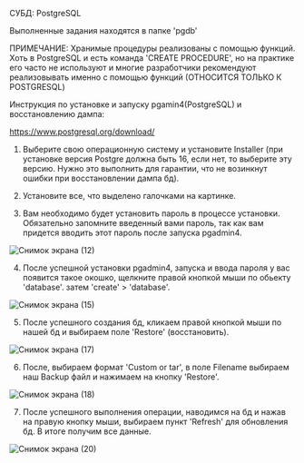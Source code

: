 СУБД: PostgreSQL



Выполненные задания находятся в папке 'pgdb'

ПРИМЕЧАНИЕ: Хранимые процедуры реализованы с помощью функций. Хоть в PostgreSQL и есть команда 'CREATE PROCEDURE', но на практике его часто не используют
и многие разработчики рекомендуют реализовывать именно с помощью функций (ОТНОСИТСЯ ТОЛЬКО К POSTGRESQL)


Инструкция по установке и запуску pgamin4(PostgreSQL) и восстановлению дампа:

https://www.postgresql.org/download/ 

1. Выберите свою операционную систему и установите Installer 
(при установке версия Postgre должна быть 16, если нет, то выберите эту версию. Нужно это выполнить для гарантии, что не возинкнут ошибки при восстановлении дампа бд).

2. Установите все, что выделено галочками на картинке.

3. Вам необходимо будет установить пароль в процессе установки. Обязательно запомните введенный вами пароль, так как вам придется вводить этот пароль после запуска pgadmin4.

![Снимок экрана (12)](https://github.com/adeqoou/pgdb_work/assets/116428584/5639b8b7-83e5-428e-8b45-7834c5c70bf2)

4. После успешной установки pgadmin4, запуска и ввода пароля у вас появится такое окошко, щелкните правой кнопкой мыши по обьекту 'database'.
затем 'create' > 'database'.

![Снимок экрана (15)](https://github.com/adeqoou/pgdb_work/assets/116428584/a39e94ce-21c6-41d0-92ca-66dea4bf71aa)

5. После успешного создания бд, кликаем правой кнопкой мыши по нашей бд и выбираем поле 'Restore' (восстановить).

![Снимок экрана (17)](https://github.com/adeqoou/pgdb_work/assets/116428584/d61939fa-ecfa-4a14-8032-4ed0fcd55365)

6. После, выбираем формат 'Custom or tar', в поле Filename выбираем наш Backup файл и нажимаем на кнопку 'Restore'.

![Снимок экрана (18)](https://github.com/adeqoou/pgdb_work/assets/116428584/9dcdc728-e189-4c77-abf9-561c1ba10c6b)

7. После успешного выполнения операции, наводимся на бд и нажав на правую кнопку мыши, выбираем пункт 'Refresh' для обновления бд.
В итоге получим все данные.

![Снимок экрана (20)](https://github.com/adeqoou/pgdb_work/assets/116428584/e6321a72-7205-416f-807a-e5af70bf1f2a)





